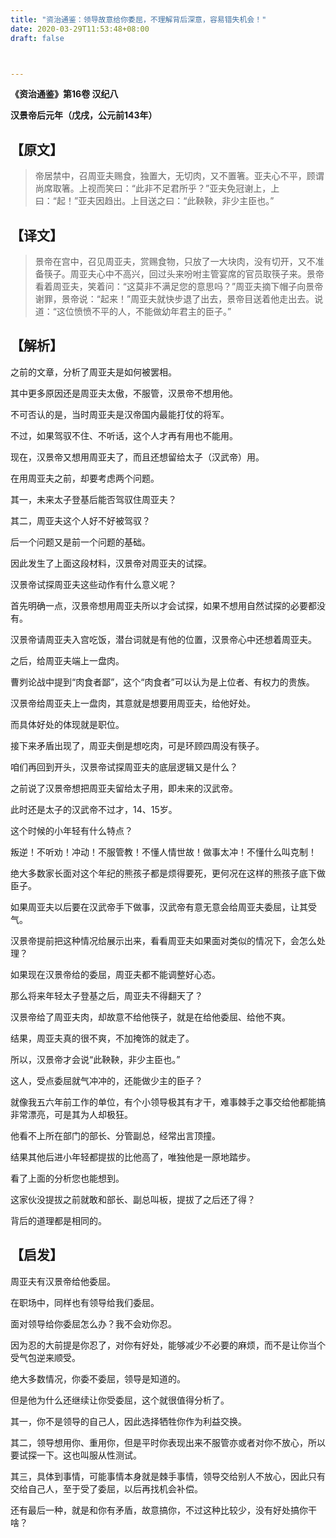 ```yaml
---
title: "资治通鉴：领导故意给你委屈，不理解背后深意，容易错失机会！"
date: 2020-03-29T11:53:48+08:00
draft: false



---
```


 

**《资治通鉴》第16卷 汉纪八**

**汉景帝后元年（戊戌，公元前143年）**



## 【原文】

> 帝居禁中，召周亚夫赐食，独置大，无切肉，又不置箸。亚夫心不平，顾谓尚席取箸。上视而笑曰：“此非不足君所乎？”亚夫免冠谢上，上曰：“起！”亚夫因趋出。上目送之曰：“此鞅鞅，非少主臣也。”

## 【译文】

> 景帝在宫中，召见周亚夫，赏赐食物，只放了一大块肉，没有切开，又不准备筷子。周亚夫心中不高兴，回过头来吩咐主管宴席的官员取筷子来。景帝看着周亚夫，笑着问：“这莫非不满足您的意思吗？”周亚夫摘下帽子向景帝谢罪，景帝说：“起来！”周亚夫就快步退了出去，景帝目送着他走出去。说道：“这位愤愤不平的人，不能做幼年君主的臣子。”

## 【解析】

之前的文章，分析了周亚夫是如何被罢相。

其中更多原因还是周亚夫太傲，不服管，汉景帝不想用他。

不可否认的是，当时周亚夫是汉帝国内最能打仗的将军。

不过，如果驾驭不住、不听话，这个人才再有用也不能用。

现在，汉景帝又想用周亚夫了，而且还想留给太子（汉武帝）用。

在用周亚夫之前，却要考虑两个问题。

其一，未来太子登基后能否驾驭住周亚夫？

其二，周亚夫这个人好不好被驾驭？

后一个问题又是前一个问题的基础。

因此发生了上面这段材料，汉景帝对周亚夫的试探。

汉景帝试探周亚夫这些动作有什么意义呢？

首先明确一点，汉景帝想用周亚夫所以才会试探，如果不想用自然试探的必要都没有。

汉景帝请周亚夫入宫吃饭，潜台词就是有他的位置，汉景帝心中还想着周亚夫。

之后，给周亚夫端上一盘肉。

曹刿论战中提到“肉食者鄙”，这个“肉食者”可以认为是上位者、有权力的贵族。

汉景帝给周亚夫上一盘肉，其意就是想要用周亚夫，给他好处。

而具体好处的体现就是职位。

接下来矛盾出现了，周亚夫倒是想吃肉，可是环顾四周没有筷子。

咱们再回到开头，汉景帝试探周亚夫的底层逻辑又是什么？

之前说了汉景帝想把周亚夫留给太子用，即未来的汉武帝。

此时还是太子的汉武帝不过才，14、15岁。

这个时候的小年轻有什么特点？

叛逆！不听劝！冲动！不服管教！不懂人情世故！做事太冲！不懂什么叫克制！

绝大多数家长面对这个年纪的熊孩子都是烦得要死，更何况在这样的熊孩子底下做臣子。

如果周亚夫以后要在汉武帝手下做事，汉武帝有意无意会给周亚夫委屈，让其受气。

汉景帝提前把这种情况给展示出来，看看周亚夫如果面对类似的情况下，会怎么处理？

如果现在汉景帝给的委屈，周亚夫都不能调整好心态。

那么将来年轻太子登基之后，周亚夫不得翻天了？

汉景帝给了周亚夫肉，却故意不给他筷子，就是在给他委屈、给他不爽。

结果，周亚夫真的很不爽，不加掩饰的就走了。

所以，汉景帝才会说“此鞅鞅，非少主臣也。”

这人，受点委屈就气冲冲的，还能做少主的臣子？

就像我五六年前工作的单位，有个小领导极其有才干，难事棘手之事交给他都能搞非常漂亮，可是其为人却极狂。

他看不上所在部门的部长、分管副总，经常出言顶撞。

结果其他后进小年轻都提拔的比他高了，唯独他是一原地踏步。

看了上面的分析您也能想到。

这家伙没提拔之前就敢和部长、副总叫板，提拔了之后还了得？

背后的道理都是相同的。



## 【启发】

周亚夫有汉景帝给他委屈。

在职场中，同样也有领导给我们委屈。

面对领导给你委屈怎么办？我不会劝你忍。

因为忍的大前提是你忍了，对你有好处，能够减少不必要的麻烦，而不是让你当个受气包逆来顺受。

绝大多数情况，你委不委屈，领导是知道的。

但是他为什么还继续让你受委屈，这个就很值得分析了。

其一，你不是领导的自己人，因此选择牺牲你作为利益交换。

其二，领导想用你、重用你，但是平时你表现出来不服管亦或者对你不放心，所以要试探一下。这也叫服从性测试。

其三，具体到事情，可能事情本身就是棘手事情，领导交给别人不放心，因此只有交给自己人，至于受了委屈，以后再找机会补偿。



还有最后一种，就是和你有矛盾，故意搞你，不过这种比较少，没有好处搞你干啥？